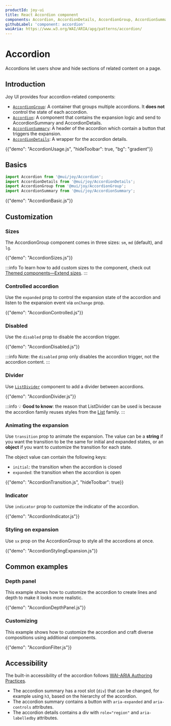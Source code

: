 ```yaml
---
productId: joy-ui
title: React Accordion component
components: Accordion, AccordionDetails, AccordionGroup, AccordionSummary
githubLabel: 'component: accordion'
waiAria: https://www.w3.org/WAI/ARIA/apg/patterns/accordion/
---
```


# Accordion

<p class="description">Accordions let users show and hide sections of related content on a page.</p>

## Introduction

Joy UI provides four accordion-related components:

- [`AccordionGroup`](#basic-usage): A container that groups multiple accordions. It **does not** control the state of each accordion.
- [`Accordion`](#basic-usage): A component that contains the expansion logic and send to AccordionSummary and AccordionDetails.
- [`AccordionSummary`](#basic-usage): A header of the accordion which contain a button that triggers the expansion.
- [`AccordionDetails`](#basic-usage): A wrapper for the accordion details.

{{"demo": "AccordionUsage.js", "hideToolbar": true, "bg": "gradient"}}

## Basics

```jsx
import Accordion from '@mui/joy/Accordion';
import AccordionDetails from '@mui/joy/AccordionDetails';
import AccordionGroup from '@mui/joy/AccordionGroup';
import AccordionSummary from '@mui/joy/AccordionSummary';
```

{{"demo": "AccordionBasic.js"}}

## Customization

### Sizes

The AccordionGroup component comes in three sizes: `sm`, `md` (default), and `lg`.

{{"demo": "AccordionSizes.js"}}

:::info
To learn how to add custom sizes to the component, check out [Themed components—Extend sizes](/joy-ui/customization/themed-components/#extend-sizes).
:::

### Controlled accordion

Use the `expanded` prop to control the expansion state of the accordion and listen to the expansion event via `onChange` prop.

{{"demo": "AccordionControlled.js"}}

### Disabled

Use the `disabled` prop to disable the accordion trigger.

{{"demo": "AccordionDisabled.js"}}

:::info
Note: the `disabled` prop only disables the accordion trigger, not the accordion content.
:::

### Divider

Use [`ListDivider`](#divider) component to add a divider between accordions.

{{"demo": "AccordionDivider.js"}}

:::info
💡 **Good to know**: the reason that ListDivider can be used is because the accordion family reuses styles from the [List](/joy-ui/react-list/) family.
:::

### Animating the expansion

Use `transition` prop to animate the expansion. The value can be a **string** if you want the transition to be the same for initial and expanded states, or an **object** if you want to customize the transition for each state.

The object value can contain the following keys:

- `initial`: the transition when the accordion is closed
- `expanded`: the transition when the accordion is open

{{"demo": "AccordionTransition.js", "hideToolbar": true}}

### Indicator

Use `indicator` prop to customize the indicator of the accordion.

{{"demo": "AccordionIndicator.js"}}

### Styling on expansion

Use `sx` prop on the AccordionGroup to style all the accordions at once.

{{"demo": "AccordionStylingExpansion.js"}}

## Common examples

### Depth panel

This example shows how to customize the accordion to create lines and depth to make it looks more realistic.

{{"demo": "AccordionDepthPanel.js"}}

### Customizing

This example shows how to customize the accordion and craft diverse compositions using additional components.

{{"demo": "AccordionFilter.js"}}

## Accessibility

The built-in accessibility of the accordion follows [WAI-ARIA Authoring Practices](https://www.w3.org/WAI/ARIA/apg/patterns/accordion/).

- The accordion summary has a root slot (`div`) that can be changed, for example using `h3`, based on the hierarchy of the accordion.
- The accordion summary contains a button with `aria-expanded` and `aria-controls` attributes.
- The accordion details contains a div with `role="region"` and `aria-labelledby` attributes.
